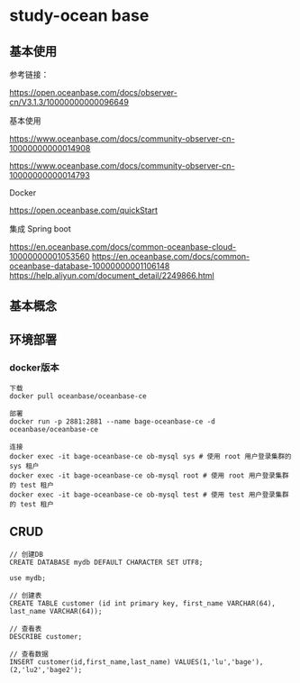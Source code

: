 
# study-ocean base

## 基本使用

参考链接：

https://open.oceanbase.com/docs/observer-cn/V3.1.3/10000000000096649

基本使用

https://www.oceanbase.com/docs/community-observer-cn-10000000000014908

https://www.oceanbase.com/docs/community-observer-cn-10000000000014793 

Docker 

https://open.oceanbase.com/quickStart

集成 Spring boot  

https://en.oceanbase.com/docs/common-oceanbase-cloud-10000000001053560 
https://en.oceanbase.com/docs/common-oceanbase-database-10000000001106148 
https://help.aliyun.com/document_detail/2249866.html



## 基本概念



## 环境部署 

### docker版本

```
下载
docker pull oceanbase/oceanbase-ce

部署
docker run -p 2881:2881 --name bage-oceanbase-ce -d oceanbase/oceanbase-ce

连接 
docker exec -it bage-oceanbase-ce ob-mysql sys # 使用 root 用户登录集群的 sys 租户
docker exec -it bage-oceanbase-ce ob-mysql root # 使用 root 用户登录集群的 test 租户
docker exec -it bage-oceanbase-ce ob-mysql test # 使用 test 用户登录集群的 test 租户
```



## CRUD

```
// 创建DB 
CREATE DATABASE mydb DEFAULT CHARACTER SET UTF8;

use mydb;

// 创建表 
CREATE TABLE customer (id int primary key, first_name VARCHAR(64), last_name VARCHAR(64));

// 查看表
DESCRIBE customer;

// 查看数据
INSERT customer(id,first_name,last_name) VALUES(1,'lu','bage'),(2,'lu2','bage2');


```



